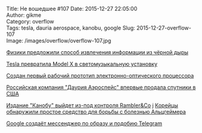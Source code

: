 Title: Не вошедшее #107
Date: 2015-12-27 22:05:00  
Author: gikme  
Category: overflow  
Tags: tesla, dauria aerospace, kanobu, google
Slug: 2015-12-27-overflow-107  
Image: /images/overflow/overflow-107.jpg


[Физики предложили способ извлечения информации из чёрной дыры](https://talk.gik.me/posts/hbGcqo7u78jooj3NA/fiziki-predlozhili-sposob-izvlecheniya-informacii-iz)

[Tesla превратила Model X в светомузыкальную установку](https://talk.gik.me/posts/8WqQwjykxzRvNZF4A/tesla-prevratila-model-x-v-svetomuzykalnuyu-ustanovku)

[Cоздан первый рабочий прототип электронно-оптического процессора](https://talk.gik.me/posts/E2keujiDMe57EjraT/cozdan-pervyj-rabochij-prototip-elektronno-opticheskogo)

[Российская компания "Даурия Аэроспейс" впервые продала спутники в США](https://talk.gik.me/posts/TrwD6aiBx8yZ9FShG/rossijskaya-kompaniya-dauriya-aerospejs-vpervye-prodala)

[Издание "Канобу" выйдет из-под контроля Rambler&Co](https://talk.gik.me/posts/WHx2bqzF7NeLHqZSs/izdanie-kanobu-vyjdet-iz-pod-kontrolya-rambler-and-co)
j
[Корейцы обнаружили простое средство для борьбы с болезнью Альцгеймера](https://talk.gik.me/posts/5LBThd6BAhQxFWJJt/korejcy-obnaruzhili-prostoe-sredstvo-dlya-borby-s-boleznyu)

[Google создаёт мессенджер по образу и подобию Telegram](https://talk.gik.me/posts/sbKQFuxYGd9RiF5dh/google-sozdayot-messendzher-po-obrazu-i-podobiyu-telegram)
